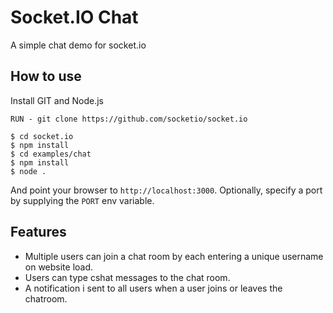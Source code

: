 
# Socket.IO Chat

A simple chat demo for socket.io

## How to use
Install GIT and Node.js
```
RUN - git clone https://github.com/socketio/socket.io

$ cd socket.io
$ npm install
$ cd examples/chat
$ npm install
$ node .
```

And point your browser to `http://localhost:3000`. Optionally, specify
a port by supplying the `PORT` env variable.

## Features

- Multiple users can join a chat room by each entering a unique username
on website load.
- Users can type cshat messages to the chat room.
- A notification i sent to all users when a user joins or leaves
the chatroom.
